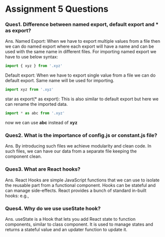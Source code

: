 # Assignment 5 Questions

### Ques1. Difference between named export, default export and * as export?
Ans. Named Export: When we have to export multiple values from a file then we can do named export where each export will have a name
and can be used with the same name in different files. For importing named export we have to use below syntax:
```jsx
import { xyz } from '.xyz'
```
Default export: When we have to export single value from a file we can do default export. Same name will be used for importing.
```jsx
import xyz from '.xyz'
```
star as export(* as export): This is also similar to default export but here we can rename the imported data.
```jsx
import * as abc from '.xyz'
```
now we can use **abc** instead of **xyz**


### Ques2. What is the importance of config.js or constant.js file?
Ans. By introducing such files we achieve modularity and clean code. 
In such files, we can have our data from a separate file keeping the component clean.


### Ques3. What are React hooks?
Ans. React Hooks are simple JavaScript functions that we can use to isolate the reusable part from a functional component. 
Hooks can be stateful and can manage side-effects. React provides a bunch of standard in-built hooks: e.g.,

### Ques4. Why do we use useState hook?
Ans. useState is a Hook that lets you add React state to function components, similar to class component.
It is used to manage states and returns a stateful value and an updater function to update it.
